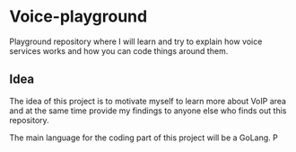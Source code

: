 # Voice-playground
Playground repository where I will learn and try to explain how voice services works and how you can code things around them.


## Idea
The idea of this project is to motivate myself to learn more about VoIP area and at the same time provide my findings to anyone else who finds out this repository.

The main language for the coding part of this project will be a GoLang.
P